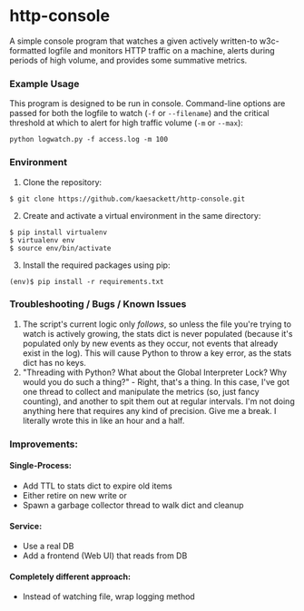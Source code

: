 # http-console
A simple console program that watches a given actively written-to w3c-formatted logfile and monitors HTTP traffic on a machine, alerts during periods of high volume, and provides some summative metrics.

### Example Usage
This program is designed to be run in console. Command-line options are passed for both the logfile to watch (<code>-f</code> or <code>--filename</code>) and the critical threshold at which to alert for high traffic volume (<code>-m</code> or <code>--max</code>):
<pre><code>python logwatch.py -f access.log -m 100</code></pre>

### Environment

1. Clone the repository:

<pre><code>$ git clone https://github.com/kaesackett/http-console.git</code></pre>

2. Create and activate a virtual environment in the same directory: 

<pre><code>$ pip install virtualenv
$ virtualenv env
$ source env/bin/activate 
</code></pre>

3. Install the required packages using pip:

<pre><code>(env)$ pip install -r requirements.txt</code></pre>

### Troubleshooting / Bugs / Known Issues
1. The script's current logic only <i>follows</i>, so unless the file you're trying to watch is actively growing, the stats dict is never populated (because it's populated only by new events as they occur, not events that already exist in the log). This will cause Python to throw a key error, as the stats dict has no keys.
2. "Threading with Python? What about the Global Interpreter Lock? Why would you do such a thing?" - Right, that's a thing. In this case, I've got one thread to collect and manipulate the metrics (so, just fancy counting), and another to spit them out at regular intervals. I'm not doing anything here that requires any kind of precision. Give me a break. I literally wrote this in like an hour and a half.

### Improvements:
#### Single-Process:
 - Add TTL to stats dict to expire old items
 - Either retire on new write
   or
 - Spawn a garbage collector thread to walk dict and cleanup

#### Service:
 - Use a real DB
 - Add a frontend (Web UI) that reads from DB

#### Completely different approach:
 - Instead of watching file, wrap logging method
